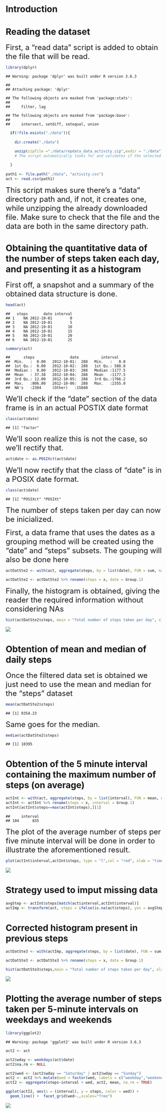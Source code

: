Introduction
============

Reading the dataset
===================

<font size="5">First, a “read data” script is added to obtain the file
that will be read.</font>

``` r
library(dplyr)
```

    ## Warning: package 'dplyr' was built under R version 3.6.3

    ## 
    ## Attaching package: 'dplyr'

    ## The following objects are masked from 'package:stats':
    ## 
    ##     filter, lag

    ## The following objects are masked from 'package:base':
    ## 
    ##     intersect, setdiff, setequal, union

``` r
  if(!file.exists("./data")){
    
    dir.create("./data")

    unzip(zipfile ="./data/repdata_data_activity.zip",exdir = "./data")
    # The script automatically looks for and validates if the selected directory for the file is in the computer. If it is not, it's added, along with the file
    
  }
  
path1 <- file.path("./data", "activity.csv")
act <- read.csv(path1)
```

<font size="5">This script makes sure there’s a “data” directory path
and, if not, it creates one, while unzipping the already downloaded
file. Make sure to check that the file and the data are both in the same
directory path.</font>

Obtaining the quantitative data of the number of steps taken each day, and presenting it as a histogram
=======================================================================================================

<font size="5">First off, a snapshot and a summary of the obtained data
structure is done.</font>

``` r
head(act)
```

    ##   steps       date interval
    ## 1    NA 2012-10-01        0
    ## 2    NA 2012-10-01        5
    ## 3    NA 2012-10-01       10
    ## 4    NA 2012-10-01       15
    ## 5    NA 2012-10-01       20
    ## 6    NA 2012-10-01       25

``` r
summary(act)
```

    ##      steps                date          interval     
    ##  Min.   :  0.00   2012-10-01:  288   Min.   :   0.0  
    ##  1st Qu.:  0.00   2012-10-02:  288   1st Qu.: 588.8  
    ##  Median :  0.00   2012-10-03:  288   Median :1177.5  
    ##  Mean   : 37.38   2012-10-04:  288   Mean   :1177.5  
    ##  3rd Qu.: 12.00   2012-10-05:  288   3rd Qu.:1766.2  
    ##  Max.   :806.00   2012-10-06:  288   Max.   :2355.0  
    ##  NA's   :2304     (Other)   :15840

<font size="5">We’ll check if the “date” section of the data frame is in
an actual POSTIX date format</font>

``` r
class(act$date)
```

    ## [1] "factor"

<font size="5">We’ll soon realize this is not the case, so we’ll rectify
that.</font>

``` r
act$date <- as.POSIXct(act$date)
```

<font size="5">We’ll now rectify that the class of “date” is in a POSIX
date format.</font>

``` r
class(act$date)
```

    ## [1] "POSIXct" "POSIXt"

<font size="5">The number of steps taken per day can now be
inicialized.</font>

<font size="5">First, a data frame that uses the dates as a grouping
method will be created using the “date” and “steps” subsets. The gouping
will also be done here</font>

``` r
actDatSte2 <- with(act, aggregate(steps, by = list(date), FUN = sum, na.rm = TRUE))

actDatSte2 <- actDatSte2 %>% rename(steps = x, date = Group.1)
```

<font size = "5">Finally, the histogram is obtained, giving the reader
the required information without considering NAs</font>

``` r
hist(actDatSte2$steps, main = "Total number of steps taken per day", xlab = "Total steps taken per day", col = "red", ylim = c(0,20), breaks = seq(0,25000, by=2500))
```

![](PA1_Template_files/figure-markdown_github/hist_steps-1.png)

Obtention of mean and median of daily steps
===========================================

<font size = "5">Once the filtered data set is obtained we just need to
use the mean and median for the “steps” dataset</font>

``` r
mean(actDatSte2$steps)
```

    ## [1] 9354.23

<font size = "5">Same goes for the median.</font>

``` r
median(actDatSte2$steps)
```

    ## [1] 10395

Obtention of the 5 minute interval containing the maximum number of steps (on average)
======================================================================================

``` r
actInt <- with(act, aggregate(steps, by = list(interval), FUN = mean, na.rm = TRUE))
actInt <- actInt %>% rename(steps = x, interval = Group.1)
actInt[actInt$steps==max(actInt$steps),][1]
```

    ##     interval
    ## 104      835

<font size = "5">The plot of the average number of steps per five minute
interval will be done in order to illustrate the aforementioned
result.</font>

``` r
plot(actInt$interval,actInt$steps, type = "l",col = "red", xlab = "time (minutes)", ylab = "number of steps on average", main = "Average steps per 5-minute intervals")
```

![](PA1_Template_files/figure-markdown_github/plot_5min-1.png)

Strategy used to imput missing data
===================================

``` r
avgStep <- actInt$steps[match(act$interval,actInt$interval)]
actImp <- transform(act, steps = ifelse(is.na(act$steps), yes = avgStep, no = act$steps))
```

Corrected histogram present in previous steps
=============================================

``` r
actDatSte3 <- with(actImp, aggregate(steps, by = list(date), FUN = sum, na.rm = TRUE))

actDatSte3 <- actDatSte3 %>% rename(steps = x, date = Group.1)

hist(actDatSte3$steps,main = "Total number of steps taken per day", xlab = "Total steps taken per day", col = "red", ylim = c(0,20), breaks = seq(0,25000, by=2500))
```

![](PA1_Template_files/figure-markdown_github/hist_steps_2-1.png)

Plotting the average number of steps taken per 5-minute intervals on weekdays and weekends
==========================================================================================

``` r
library(ggplot2)
```

    ## Warning: package 'ggplot2' was built under R version 3.6.3

``` r
act2 <- act

act2$wday <- weekdays(act$date)
act2$na.rm <- NULL

act2$wed <- (act2$wday == "Saturday" | act2$wday == "Sunday")
act2 <- act2 %>% mutate(wed = factor(wed, labels = c("weekday","weekend")))
actI2 <- aggregate(steps~interval + wed, act2, mean, na.rm = TRUE)

ggplot(actI2, aes(x = (interval), y = steps, color = wed)) + 
  geom_line() +  facet_grid(wed~.,scales="free")
```

![](PA1_Template_files/figure-markdown_github/steps_intervals_wdays-1.png)
